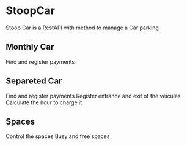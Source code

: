 # StoopCar
Stoop Car is a RestAPI with method to manage a Car parking

## Monthly Car
Find and register payments 

## Separeted Car
Find and register payments 
Register entrance and exit of the veicules
Calculate the hour to charge it

## Spaces
Control the spaces
Busy and free spaces

